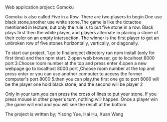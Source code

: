 Web application project: Gomoku

Gomoku is also called Five in a Row. There are two players to begin.One use black stone,another use white stone.The game is like the tictactoe mentioned in lecture, but only the rule is to put five stone in a row.
Black plays first then the white player, and players alternate in placing a stone of their color on an empty intersection. The winner is the first player to get an unbroken row of five stones horizontally, vertically, or diagonally.

To start our project, 
1.go to finalproject directory run npm install (only for first time) and then npm start. 
2.open web browser, go to localhost 8000 port
3.Choose room number at the top and press enter
4.open a new webpage go to localhost 8000 port ,Choose room number at the top and press enter
	or you can use another computer to access the former computer's port 8000
5.then you can play,the first one go to port 8000 will be the player one hold black stone, and the second will be player 2

Only in your turn,you can press the cross of lines to put your stone. If you press mouse in other player's turn, nothing will happen. Once a player win ,the game will end and you will see the result at the bottom.

The project is written by;  Yisong Yue, Hai Hu, Xuan Wang
